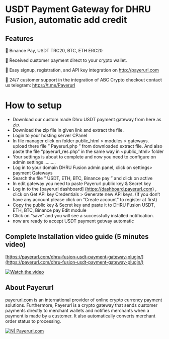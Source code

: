 # USDT Payment Gateway for DHRU Fusion, automatic add credit

## Features

🔸 Binance Pay, USDT TRC20, BTC, ETH ERC20

🔸 Received customer payment direct to your crypto wallet.

🔸 Easy signup, registration, and API key integration on http://payerurl.com

🔸 24/7 customer support in the integration of ABC Crypto checkout contact us telegram: https://t.me/Payerurl


# How to setup
- Download our custom made Dhru USDT payment gateway from here as zip.
- Download the zip file in given link and extract the file.
- Login to your hosting server CPanel
- In file manager click on folder public_html > modules > gateways. upload there file ” Payerurl.php ” from downloaded extract file. And also paste the file “payerurl_res.php” in the same way in <public_html> folder
- Your settings is about to complete and now you need to configure on admin settings  ……… 
- Log in to your domain DHRU Fusion admin panel, click on settings> payment Gateways 
- Search the file ” USDT, ETH, BTC, Binance pay ” and click on active 
- In edit gateway you need to paste Payerurl public key & Secret key 
- Log in to the [payerurl dashboard] (https://dashboard.payerurl.com) , click on Get API key Credentials > Generate new API keys. (If you don’t have any account please click on “Create account” to register at first)  
- Copy the public key & Secret key and paste it to DHRU Fusion USDT, ETH, BTC, Binance pay Edit module 
- Click on “save” and you will see a successfully installed  notification. 
- now are ready to accept USDT payment getway automatic


## Complete Installation video guide (5 minutes video)
[https://payerurl.com/dhru-fusion-usdt-payment-gateway-plugin/](https://payerurl.com/dhru-fusion-usdt-payment-gateway-plugin/)

[![Watch the video](https://payerurl.com/wp-content/uploads/2023/10/dhru_youtube.png)](https://www.youtube.com/watch?v=TXgq3K7PgEo)


## About Payerurl
[payerurl.com](https://payerurl.com) is an international provider of online crypto currency payment solutions. Furthermore, Payerurl is a crypto gateway that sends customer payments directly to merchant wallets and notifies merchants when a payment is made by a customer. It also automatically converts merchant order status to processing.

[![N| Payerurl.com ](https://payerurl.com/wp-content/uploads/2021/10/payerurl-logo.svg)](https://nodesource.com/products/nsolid)
